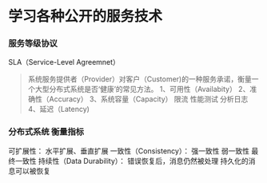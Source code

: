 # 学习各种公开的服务技术

### 服务等级协议
SLA（Service-Level Agreemnet）
> 系统服务提供者（Provider）对客户（Customer)的一种服务承诺，衡量一个大型分布式系统是否‘健康’的常见方法。
1、可用性（Availabity）
2、准确性（Accuracy）
3、系统容量（Capacity）
    限流
    性能测试
    分析日志
4、延迟（Latency)

### 分布式系统 衡量指标

可扩展性：
    水平扩展、垂直扩展
一致性（Consistency）：
    强一致性
    弱一致性
    最终一致性
持续性（Data Durability）：
    错误恢复后，消息仍然被处理
    持久化的消息可以被恢复





